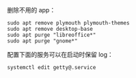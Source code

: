 删除不用的 app：

```
sudo apt remove plymouth plymouth-themes
sudo apt remove desktop-base
sudo apt purge "libreoffice*"
sudo apt purge "gnome*"
```

配置下面的服务可以在启动时保留 log：

```
systemctl edit getty@.service
```
